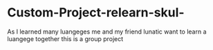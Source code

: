 # Custom-Project-relearn-skul-
As I learned many luangeges me and my friend lunatic want to learn a luangege together this is a group project 

